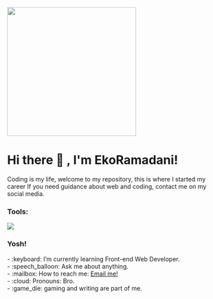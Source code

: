 <img src="https://i.giphy.com/ckr4W2ppxPBeIF8dx4.webp" width="300" />
<!--<img src="https://media0.giphy.com/media/KHh7jLrG6gIXBTnxsp/giphy.gif" width="300" /> -->

# <summary><strong>Hi there :wave: , I'm EkoRamadani!</strong></summary>
Coding is my life,
welcome to my repository,
this is where I started my career
If you need guidance about web and coding, contact me on my social media.

### <summary><strong>Tools:</strong></summary>
<p>
    <img src="https://img.shields.io/badge/Text%20Editor-Visual%20Studio%20Code-blue?&logo=visual%20studio%20code&logoColor=blue" />
</p>

### <summary><strong>Yosh!</strong></summary>
<p>
    - :keyboard: I’m currently learning Front-end Web Developer. </br>
    - :speech_balloon: Ask me about anything.</br>
    - :mailbox: How to reach me: <a href="mailto:ekor4m4d4n1@gmail.com">Email me!</a>  </br>
    - :cloud: Pronouns: Bro. </br>
    - :game_die: gaming and writing are part of me. </br>
<p>
 
<!-- ### <summary><strong>Let's connect!</strong></summary>

<a href="https://www.instagram.com/yours/">
  <img align="left" alt="Goo's Instagram" width="20px" src="https://simpleicons.now.sh/instagram/495f7e" />
</a>
<a href="https://yours.com/">
  <img align="left" alt="Goo's Blog" width="20px" src="https://simpleicons.now.sh/blogger/495f7e" />
</a>

<!--
**EkoRamadhan17/EkoRamadhan17** is a ✨ _special_ ✨ repository because its `README.md` (this file) appears on your GitHub profile.

Here are some ideas to get you started:

- 🔭 I’m currently working on ...
- 🌱 I’m currently learning ...
- 👯 I’m looking to collaborate on ...
- 🤔 I’m looking for help with ...
- 💬 Ask me about ...
- 📫 How to reach me: ...
- 😄 Pronouns: ...
- ⚡ Fun fact: ...
-->
